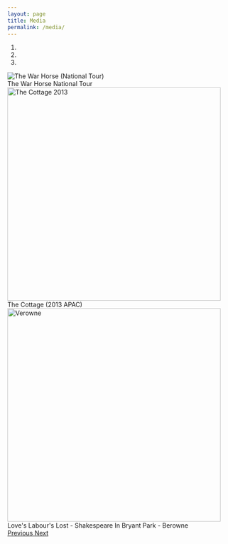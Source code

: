 ```yaml
---
layout: page
title: Media
permalink: /media/
---
```


<div id="carousel-example-generic" class="carousel slide" data-ride="carousel">
  <!-- Indicators -->
  <ol class="carousel-indicators">
    <li data-target="#carousel-example-generic" data-slide-to="0" class="active"></li>
    <li data-target="#carousel-example-generic" data-slide-to="1"></li>
    <li data-target="#carousel-example-generic" data-slide-to="2"></li>
  </ol>

  <!-- Wrapper for slides -->
  <div class="carousel-inner" role="listbox">
    <div class="item active carousel-image-small">
      <img class="img-responsive center-block" src="https://cloud.githubusercontent.com/assets/348407/5560318/0fa58a2c-8d4e-11e4-8f94-8b26b93dd379.jpeg" alt="The War Horse (National Tour)">
      <div class="carousel-caption">
        The War Horse National Tour
      </div>
    </div>
    <div class="item carousel-image-small">
      <img class="img-responsive center-block" height="480" src="https://cloud.githubusercontent.com/assets/348407/5560319/225fc984-8d4e-11e4-91a2-779ecaa1bcaa.jpeg" alt="The Cottage 2013">
      <div class="carousel-caption">
        The Cottage (2013 APAC)
      </div>
    </div>
    <div class="item carousel-image-small">
      <img class="img-responsive center-block" height="480" src="https://cloud.githubusercontent.com/assets/348407/5560320/2f5f06d6-8d4e-11e4-9bc9-cc8a03bf7ac4.JPG" alt="Verowne">
      <div class="carousel-caption">
        Love's Labour's Lost - Shakespeare In Bryant Park - Berowne
      </div>
    </div>
  </div>

  <!-- Controls -->
  <a class="left carousel-control" href="#carousel-example-generic" role="button" data-slide="prev">
    <span class="glyphicon glyphicon-chevron-left" aria-hidden="true"></span>
    <span class="sr-only">Previous</span>
  </a>
  <a class="right carousel-control" href="#carousel-example-generic" role="button" data-slide="next">
    <span class="glyphicon glyphicon-chevron-right" aria-hidden="true"></span>
    <span class="sr-only">Next</span>
  </a>
</div>
